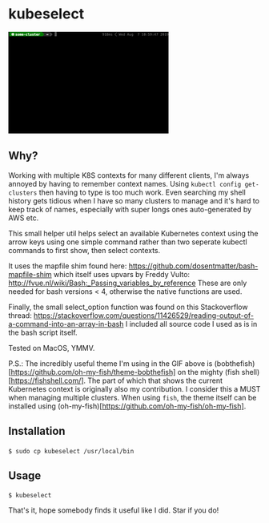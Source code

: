 # kubeselect

![kubeselect running in the shell](./kubeselect.gif)

## Why?

Working with multiple K8S contexts for many different clients, I'm always annoyed by having to remember context names.
Using `kubectl config get-clusters` then having to type is too much work.
Even searching my shell history gets tidious when I have so many clusters to manage and it's hard to keep track of names,
especially with super longs ones auto-generated by AWS etc.

This small helper util helps select an available Kubernetes context using the arrow keys
using one simple command rather than two seperate kubectl commands to first show, then select contexts.

It uses the mapfile shim found here: https://github.com/dosentmatter/bash-mapfile-shim
which itself uses upvars by Freddy Vulto: http://fvue.nl/wiki/Bash:_Passing_variables_by_reference
These are only needed for bash versions < 4, otherwise the native functions are used.

Finally, the small select_option function was found on this Stackoverflow thread:
https://stackoverflow.com/questions/11426529/reading-output-of-a-command-into-an-array-in-bash
I included all source code I used as is in the bash script itself.

Tested on MacOS, YMMV.

P.S.:
The incredibly useful theme I'm using in the GIF above is (bobthefish)[https://github.com/oh-my-fish/theme-bobthefish] on the mighty (fish shell)[https://fishshell.com/].
The part of which that shows the current Kubernetes context is originally also my contribution.
I consider this a MUST when managing multiple clusters.
When using `fish`, the theme itself can be installed using (oh-my-fish)[https://github.com/oh-my-fish/oh-my-fish].

## Installation

`$ sudo cp kubeselect /usr/local/bin`

## Usage

`$ kubeselect`

That's it, hope somebody finds it useful like I did. Star if you do!
